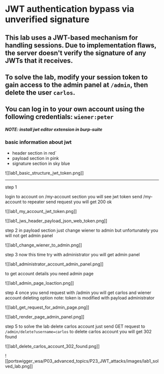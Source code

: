 # JWT authentication bypass via unverified signature

## This lab uses a JWT-based mechanism for handling sessions. Due to implementation flaws, the server doesn't verify the signature of any JWTs that it receives.

## To solve the lab, modify your session token to gain access to the admin panel at `/admin`, then delete the user `carlos`.

## You can log in to your own account using the following credentials: `wiener:peter`

##### NOTE: install jwt editor extension in burp-suite

### basic information about jwt

- header section in red`
- payload section in pink
- signature section in sky blue

![[lab1_basic_structure_jwt_token.png]]


---

step 1

login to account on /my-account section you will see jwt token
send /my-account to repeater send request you will get 200 ok

![[lab1_my_account_jwt_token.png]]

![[lab1_jws_header_payload_json_web_token.png]]

step 2
in payload section just change wiener to admin
but unfortunately you will not get admin panel

![[lab1_change_wiener_to_admin.png]]

step 3
now this time try with administrator
you will get admin panel

![[lab1_administrator_account_admin_panel.png]]

to get account details you need admin page

![[lab1_admin_page_loaction.png]]

step 4
once you send request with /admin you will get carlos and wiener account deleting option
note: token is modified with payload administrator

![[lab1_get_request_for_admin_page.png]]

![[lab1_render_page_admin_panel.png]]

step 5
to solve the lab delete carlos account
just send GET request to `/admin/delete?username=carlos` to delete carlos account
you will get 302 found

![[lab1_delete_carlos_account_302_found.png]]

![[portswigger_wsa/P03_advanced_topics/P23_JWT_attacks/images/lab1_solved_lab.png]]

